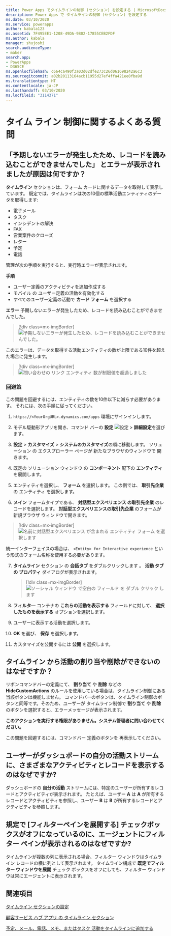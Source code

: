 ```yaml
---
title: Power Apps でタイムラインの制御 (セクション) を設定する | MicrosoftDocs
description: Power Apps で タイムラインの制御 (セクション) を設定する
ms.date: 03/10/2020
ms.service: powerapps
author: kabala123
ms.assetid: 7F495EE1-1208-49DA-9B02-17855CEB2FDF
ms.author: kabala
manager: shujoshi
search.audienceType:
- maker
search.app:
- PowerApps
- D365CE
ms.openlocfilehash: c664ca490f3a03d02dfe273c26d061698242a6c3
ms.sourcegitcommit: a02b20113164acb11955d27ef4ffa421ee0fba9d
ms.translationtype: HT
ms.contentlocale: ja-JP
ms.lasthandoff: 03/10/2020
ms.locfileid: "3114371"
---
```

# <a name="faqs-for-timeline-control"></a>タイム ライン 制御に関するよくある質問

## <a name="why-do-i-receive-the-message-records-could-not-be-loaded-because-of-unexpected-error"></a>「予期しないエラーが発生したため、レコードを読み込むことができませんでした」 とエラーが表示されましたが原因は何ですか？

**タイムライン** セクションは、フォーム カードに関するデータを取得して表示しています。 既定では、タイムラインは次の10個の標準活動エンティティのデータを取得します:

-   電子メール
-   タスク
-   インシデントの解決
-   FAX
-   営業案件のクローズ
-   レター
-   予定
-   電話

管理が次の手順を実行すると、実行時エラーが表示されます。

**手順**
-   ユーザー定義のアクティビティを追加作成する
-   モバイル の ユーザー定義の活動を有効化する
-   すべてのユーザー定義の活動で **カード フォーム** を選択する 

**エラー** 予期しないエラーが発生したため、レコードを読み込むことができませんでした。

   > [!div class=mx-imgBorder] 
   > ![予期しないエラーが発生したため、レコードを読み込むことができませんでした。](media/timeline-error1.png "予期しないエラーが発生したため、レコードを読み込むことができませんでした。")

このエラーは、データを取得する活動エンティティの数が上限である10件を超えた場合に発生します。

   > [!div class=mx-imgBorder] 
   > ![問い合わせの リンク エンティティ 数が制限値を超過しました](media/timeline-error2.png "問い合わせのリンク エンティティが最大値を超過しました")

### <a name="workaround"></a>回避策

この問題を回避するには、エンティティの数を10件以下に減らす必要があります。 それには、次の手順に従ってください。

1.  `https://<YourOrgURL>.dynamics.com/apps` 環境にサインインします。

2.  モデル駆動形アプリを開き、コマンド バーの **設定** ![設定](../model-driven-apps/media/powerapps-gear.png) > **詳細設定**を選びます。

3.  **設定** > **カスタマイズ** > **システムのカスタマイズ**の順に移動します。 ソリューション の エクスプローラー ページが 新たなブラウザのウィンドウで 開きます。

4.  既定の ソリューション ウィンドウ の **コンポーネント** 配下の **エンティティ** を展開します。

5.  エンティティを選択し、 **フォーム** を選択します。 この例では、 **取引先企業** の エンティティ を選択します。

6.  **メイン** フォームタイプである、 **対話型エクスペリエンス の取引先企業** のレコードを選択します。 **対話型エクスペリエンスの取引先企業** のフォームが新規ブラウザ ウィンドウで開きます。

   > [!div class=mx-imgBorder] 
   > ![名前に対話型エクスペリエンス が含まれる エンティティ フォーム を選択します](media/account-interactive-experience.png "名前に対話型エクスペリエンス が含まれる エンティティ フォーム を選択します")

   統一インターフェイスの場合は、 `<Entity> for Interactive experience` という形式のフォーム名称を使用する必要があります。

7.  **タイムライン** セクション の **会話タブ** をダブルクリックします 。 **活動 タブ の プロパティ** ダイアログが表示されます。

    > [!div class=mx-imgBorder] 
    > ![ソーシャル ウィンドウ で空白の フィールド を ダブル クリック します](media/timeline-conversation-tabs-field.png "ソーシャル ウィンドウ で空白の フィールド を ダブル クリック します")  

8.  **フィルタ―** コンテナの **これらの活動を表示する** フィールドに対して、 **選択したものを表示する** オプションを選択します。

9.  ユーザーに表示する活動を選択します。

10. **OK** を選び、 **保存** を選択します。

11. カスタマイズを公開するには **公開** を選択します。


## <a name="why-i-cant-assign-or-delete-an-activity-from-the-timeline"></a>タイムライン から活動の割り当や削除ができないのはなぜですか？

リボンコマンドバーの定義にて、 **割り当て** や **削除** などの **HideCustomActions** のルールを使用している場合は、タイムライン制御にある当該ボタンは機能しません。 コマンドバーのボタンは、タイムライン制御のボタンと同等です。そのため、ユーザーが タイムライン制御で **割り当て** や **削除** のボタンを選択すると、エラーメッセージが表示されます。

**このアクションを実行する権限がありません。システム管理者に問い合わせてください。**

この問題を回避するには、コマンドバー 定義のボタンを 再表示してください。


## <a name="why-my-users-see-different-activities-and-records-in-their-my-activities-stream-in-the-dashboard"></a>ユーザーがダッシュボードの自分の活動ストリームに、さまざまなアクティビティとレコードを表示するのはなぜですか?

ダッシュボードの **自分の活動** ストリームには、特定のユーザーが所有するレコードとアクティビティが表示されます。 たとえば、ユーザー **A** は **A** が所有するレコードとアクティビティを参照し、ユーザー **B** は **B** が所有するレコードとアクティビティを参照します。


## <a name="why-my-agents-see-the-filter-pane-even-when-the-expand-filter-pane-by-default-check-box-is-cleared"></a>規定で [フィルターペインを展開する] チェックボックスがオフになっているのに、エージェントにフィルター ペインが表示されるのはなぜですか?

タイムラインが複数の列に表示される場合、フィルター ウィンドウはタイムライン レコードの横に列として表示されます。 タイムライン構成で **既定でフィルター ウィンドウを展開** チェック ボックスをオフにしても、フィルター ウィンドウは常にエージェントに表示されます。

## <a name="see-also"></a>関連項目

[タイムライン セクションの設定](set-up-timeline-control.md)

[顧客サービス ハブ アプリ の タイムライン セクション](https://docs.microsoft.com/dynamics365/customer-service/customer-service-hub-user-guide-basics#timeline)

[予定、メール、電話、メモ、またはタスク 活動をタイムラインに追加する](../../user/add-activities.md)

